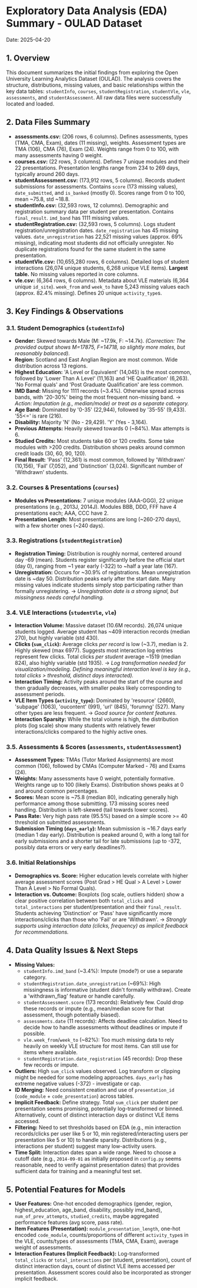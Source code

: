 # Exploratory Data Analysis (EDA) Summary - OULAD Dataset

Date: 2025-04-20

## 1. Overview

This document summarizes the initial findings from exploring the Open University Learning Analytics Dataset (OULAD). The analysis covers the structure, distributions, missing values, and basic relationships within the key data tables: `studentInfo`, `courses`, `studentRegistration`, `studentVle`, `vle`, `assessments`, and `studentAssessment`. All raw data files were successfully located and loaded.

## 2. Data Files Summary

- **assessments.csv:** (206 rows, 6 columns). Defines assessments, types (TMA, CMA, Exam), dates (11 missing), weights. Assessment types are TMA (106), CMA (76), Exam (24). Weights range from 0 to 100, with many assessments having 0 weight.
- **courses.csv:** (22 rows, 3 columns). Defines 7 unique modules and their 22 presentations. Presentation lengths range from 234 to 269 days, typically around 260 days.
- **studentAssessment.csv:** (173,912 rows, 5 columns). Records student submissions for assessments. Contains `score` (173 missing values), `date_submitted`, and `is_banked` (mostly 0). Scores range from 0 to 100, mean ~75.8, std ~18.8.
- **studentInfo.csv:** (32,593 rows, 12 columns). Demographic and registration summary data per student per presentation. Contains `final_result`. `imd_band` has 1111 missing values.
- **studentRegistration.csv:** (32,593 rows, 5 columns). Logs student registration/unregistration dates. `date_registration` has 45 missing values. `date_unregistration` has 22,521 missing values (approx. 69% missing), indicating most students did not officially unregister. No duplicate registrations found for the same student in the same presentation.
- **studentVle.csv:** (10,655,280 rows, 6 columns). Detailed logs of student interactions (26,074 unique students, 6,268 unique VLE items). **Largest table.** No missing values reported in core columns.
- **vle.csv:** (6,364 rows, 6 columns). Metadata about VLE materials (6,364 unique `id_site`). `week_from` and `week_to` have 5,243 missing values each (approx. 82.4% missing). Defines 20 unique `activity_type`s.

## 3. Key Findings & Observations

### 3.1. Student Demographics (`studentInfo`)

- **Gender:** Skewed towards Male (M: ~17.9k, F: ~14.7k). *(Correction: The provided output shows M=17875, F=14718, so slightly more males, but reasonably balanced).*
- **Region:** Scotland and East Anglian Region are most common. Wide distribution across 13 regions.
- **Highest Education:** 'A Level or Equivalent' (14,045) is the most common, followed by 'Lower Than A Level' (11,163) and 'HE Qualification' (6,263). 'No Formal quals' and 'Post Graduate Qualification' are less common.
- **IMD Band:** Missing for 1111 records (~3.4%). Otherwise spread across bands, with '20-30%' being the most frequent non-missing band. -> *Action: Imputation (e.g., median/mode) or treat as a separate category.*
- **Age Band:** Dominated by '0-35' (22,944), followed by '35-55' (9,433). '55<=' is rare (216).
- **Disability:** Majority 'N' (No - 29,429). 'Y' (Yes - 3,164).
- **Previous Attempts:** Heavily skewed towards 0 (~84%). Max attempts is 6.
- **Studied Credits:** Most students take 60 or 120 credits. Some take modules with >200 credits. Distribution shows peaks around common credit loads (30, 60, 90, 120).
- **Final Result:** 'Pass' (12,361) is most common, followed by 'Withdrawn' (10,156), 'Fail' (7,052), and 'Distinction' (3,024). Significant number of 'Withdrawn' students.

### 3.2. Courses & Presentations (`courses`)

- **Modules vs Presentations:** 7 unique modules (AAA-GGG), 22 unique presentations (e.g., 2013J, 2014J). Modules BBB, DDD, FFF have 4 presentations each; AAA, CCC have 2.
- **Presentation Length:** Most presentations are long (~260-270 days), with a few shorter ones (~240 days).

### 3.3. Registrations (`studentRegistration`)

- **Registration Timing:** Distribution is roughly normal, centered around day -69 (mean). Students register significantly before the official start (day 0), ranging from ~1 year early (-322) to ~half a year late (167).
- **Unregistration:** Occurs for ~30.9% of registrations. Mean unregistration date is ~day 50. Distribution peaks early after the start date. Many missing values indicate students simply stop participating rather than formally unregistering. -> *Unregistration date is a strong signal, but missingness needs careful handling.*

### 3.4. VLE Interactions (`studentVle`, `vle`)

- **Interaction Volume:** Massive dataset (10.6M records). 26,074 unique students logged. Average student has ~409 interaction records (median 270), but highly variable (std 430).
- **Clicks (`sum_click`):** Average clicks *per record* is low (~3.7), median is 2. Highly skewed (max 6977). Suggests most interaction log entries represent few clicks. Total clicks *per student* average ~1519 (median 824), also highly variable (std 1935). -> *Log transformation needed for visualization/modeling. Defining meaningful interaction level is key (e.g., total clicks > threshold, distinct days interacted).*
- **Interaction Timing:** Activity peaks around the start of the course and then gradually decreases, with smaller peaks likely corresponding to assessment periods.
- **VLE Item Types (`activity_type`):** Dominated by 'resource' (2660), 'subpage' (1063), 'oucontent' (991), 'url' (845), 'forumng' (527). Many other types are less frequent. -> *Good source for content features.*
- **Interaction Sparsity:** While the total volume is high, the distribution plots (log scale) show many students with relatively fewer interactions/clicks compared to the highly active ones.

### 3.5. Assessments & Scores (`assessments`, `studentAssessment`)

- **Assessment Types:** TMAs (Tutor Marked Assignments) are most common (106), followed by CMAs (Computer Marked - 76) and Exams (24).
- **Weights:** Many assessments have 0 weight, potentially formative. Weights range up to 100 (likely Exams). Distribution shows peaks at 0 and around common percentages.
- **Scores:** Mean score is ~75.8 (median 80), indicating generally high performance among those submitting. 173 missing scores need handling. Distribution is left-skewed (tail towards lower scores).
- **Pass Rate:** Very high pass rate (95.5%) based on a simple score >= 40 threshold on submitted assessments.
- **Submission Timing (`days_early`):** Mean submission is ~16.7 days early (median 1 day early). Distribution is peaked around 0, with a long tail for early submissions and a shorter tail for late submissions (up to -372, possibly data errors or very early deadlines?).

### 3.6. Initial Relationships

- **Demographics vs. Score:** Higher education levels correlate with higher average assessment scores (Post Grad > HE Qual > A Level > Lower Than A Level > No Formal Quals).
- **Interaction vs. Outcome:** Boxplots (log scale, outliers hidden) show a clear positive correlation between both `total_clicks` and `total_interactions` per student/presentation and their `final_result`. Students achieving 'Distinction' or 'Pass' have significantly more interactions/clicks than those who 'Fail' or are 'Withdrawn'. -> *Strongly supports using interaction data (clicks, frequency) as implicit feedback for recommendations.*

## 4. Data Quality Issues & Next Steps

- **Missing Values:**
    - `studentInfo.imd_band` (~3.4%): Impute (mode?) or use a separate category.
    - `studentRegistration.date_unregistration` (~69%): High missingness is informative (student didn't formally withdraw). Create a 'withdrawn_flag' feature or handle carefully.
    - `studentAssessment.score` (173 records): Relatively few. Could drop these records or impute (e.g., mean/median score for that assessment, though potentially biased).
    - `assessments.date` (11 records): Affects deadline calculation. Need to decide how to handle assessments without deadlines or impute if possible.
    - `vle.week_from`/`week_to` (~82%): Too much missing data to rely heavily on weekly VLE structure for most items. Can still use for items where available.
    - `studentRegistration.date_registration` (45 records): Drop these few records or impute.
- **Outliers:** High `sum_click` values observed. Log transform or clipping might be needed for some modeling approaches. `days_early` has extreme negative values (-372) - investigate or cap.
- **ID Merging:** Need consistent creation and use of `presentation_id` (`code_module` + `code_presentation`) across tables.
- **Implicit Feedback:** Define strategy. Total `sum_click` per student per presentation seems promising, potentially log-transformed or binned. Alternatively, count of distinct interaction days or distinct VLE items accessed.
- **Filtering:** Need to set thresholds based on EDA (e.g., min interaction records/clicks per user like 5 or 10, min registered/interacting users per presentation like 5 or 10) to handle sparsity. Distributions (e.g., interactions per student) suggest many low-activity users.
- **Time Split:** Interaction dates span a wide range. Need to choose a cutoff date (e.g., `2014-09-01` as initially proposed in `config.py` seems reasonable, need to verify against presentation dates) that provides sufficient data for training and a meaningful test set.

## 5. Potential Features for Models

- **User Features:** One-hot encoded demographics (gender, region, highest_education, age_band, disability, possibly imd_band), `num_of_prev_attempts`, `studied_credits`, maybe aggregated performance features (avg score, pass rate).
- **Item Features (Presentation):** `module_presentation_length`, one-hot encoded `code_module`, counts/proportions of different `activity_type`s in the VLE, counts/types of assessments (TMA, CMA, Exam), average weight of assessments.
- **Interaction Features (Implicit Feedback):** Log-transformed `total_clicks` or `total_interactions` per (student, presentation), count of distinct interaction days, count of distinct VLE items accessed per presentation. Assessment scores could also be incorporated as stronger implicit feedback.